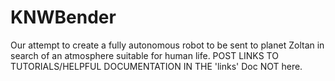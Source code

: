 # KNWBender
Our attempt to create a fully autonomous robot to be sent to planet Zoltan in search of an atmosphere suitable for human life.  POST LINKS TO TUTORIALS/HELPFUL DOCUMENTATION IN THE 'links' Doc NOT here.
